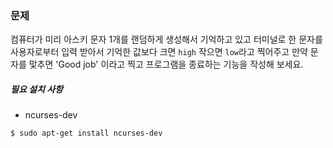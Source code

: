### 문제
컴퓨터가 미리 아스키 문자 1개를 랜덤하게 생성해서 기억하고 있고
터미널로 한 문자를 사용자로부터 입력 받아서 기억한 값보다 크면 `high` 작으면 `low`라고 찍어주고
만약 문자를 맟추면 'Good job' 이라고 찍고 프로그램을 종료하는 기능을 작성해 보세요.

##### 필요 설치 사항
- ncurses-dev
```
$ sudo apt-get install ncurses-dev
```
